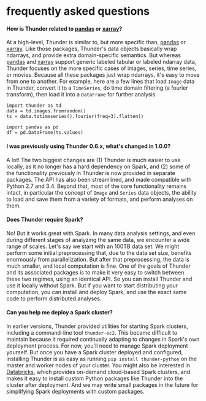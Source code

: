 # frequently asked questions

#### How is Thunder related to [pandas](https://github.com/pydata/pandas) or [xarray](https://github.com/pydata/xarray)?

At a high-level, Thunder is similar to, but more specific than, [pandas](https://github.com/pydata/pandas) or [xarray](https://github.com/pydata/xarray). Like those packages, Thunder's data objects basically wrap ndarrays, and provide extra domain-specific semantics. But whereas [pandas](https://github.com/pydata/pandas) and [xarray](https://github.com/pydata/xarray) support generic labeled tabular or labeled ndarray data, Thunder focuses on the more specific cases of images, series, time series, or movies. Because all these packages just wrap ndarrays, it's easy to move from one to another. For example, here are a few lines that load `Image` data in Thunder, convert it to a `TimeSeries`, do time domain filtering (a fourier transform), then load it into a `DataFrame` for further analysis.

```
import thunder as td
data = td.images.fromrandom()
ts = data.totimeseries().fourier(freq=3).flatten()

import pandas as pd
df = pd.DataFrame(ts.values)
```

#### I was previously using Thunder 0.6.x, what's changed in 1.0.0?

A lot! The two biggest changes are (1) Thunder is much easier to use locally, as it no longer has a hard dependency on Spark, and (2) some of the functionality previously in Thunder is now provided in separate packages. The API has also been streamlined, and made compatible with Python 2.7 and 3.4. Beyond that, most of the core functionality remains intact, in particular the concept of `Image` and `Series` data objects, the ability to load and save them from a variety of formats, and perform analyses on them.

#### Does Thunder require Spark?

No! But it works great with Spark. In many data analysis settings, and even during different stages of analyzing the same data, we encounter a wide range of scales. Let's say we start with an 100TB data set. We might perform some initial preprocessing that, due to the data set size, benefits enormously from parallelization. But after that preprocessing, the data is much smaller, and local computation is fine. One of the goals of Thunder and its associated packages is to make it very easy to switch between these two regimes, using an identical API. So you can install Thunder and use it locally without Spark. But if you want to start distributing your computation, you can install and deploy Spark, and use the exact same code to perform distributed analyses.

#### Can you help me deploy a Spark cluster?

In earlier versions, Thunder provided utilities for starting Spark clusters, including a command-line tool `thunder-ec2`. This became difficult to maintain because it required continually adapting to changes in Spark's own deployment process. For now, you'll need to manage Spark deployment yourself. But once you have a Spark cluster deployed and configured, installing Thunder is as easy as running `pip install thunder-python` on the master and worker nodes of your cluster. You might also be interested in [Databricks](https://databricks.com/product/databricks), which provides on-demand cloud-based Spark clusters, and makes it easy to install custom Python packages like Thunder into the cluster after deployment. And we may write small packages in the future for simplifying Spark deployments with custom packages.
